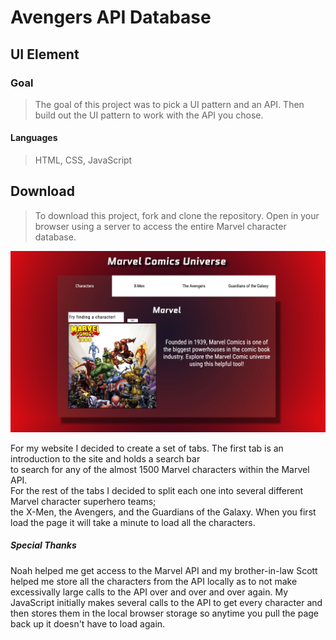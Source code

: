# Avengers API Database

## UI Element
### **Goal**
>The goal of this project was to pick a UI pattern and an API. Then build out the UI pattern to work with the API you chose.


#### **Languages**
>HTML, CSS, JavaScript

## **Download**
>To download this project, fork and clone the repository. Open in your browser using a server to access the entire Marvel character database.

![img title](images/mysite1.jpg)  
  
For my website I decided to create a set of tabs. The first tab is an introduction to the site and holds a search bar  
to search for any of the almost 1500 Marvel characters within the Marvel API.  
For the rest of the tabs I decided to split each one into several different Marvel character superhero teams;  
the X-Men, the Avengers, and the Guardians of the Galaxy. When you first load the page it will take a minute to load all the characters. 

##### Special Thanks
Noah helped me get access to the Marvel API and my brother-in-law Scott helped me store all the characters from the API locally
as to not make excessivally large calls to the API over and over and over again. My JavaScript initially makes several calls to the API
to get every character and then stores them in the local browser storage so anytime you pull the page back up it doesn't have to load again.
